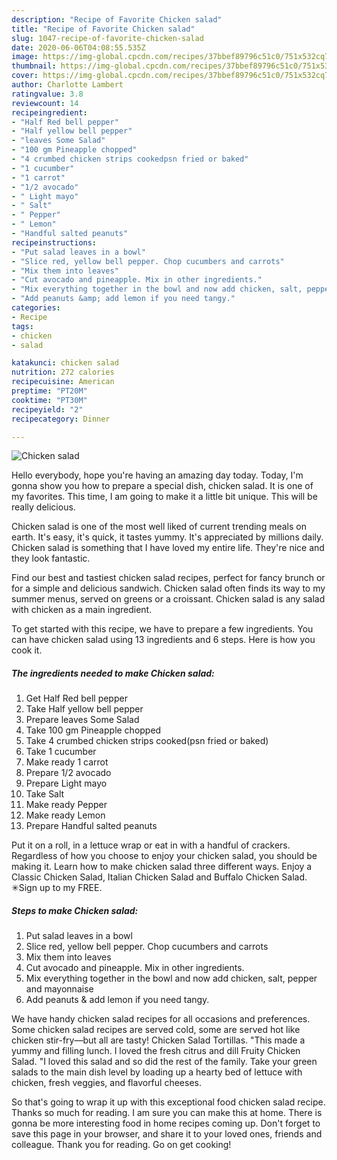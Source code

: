 ```yaml
---
description: "Recipe of Favorite Chicken salad"
title: "Recipe of Favorite Chicken salad"
slug: 1047-recipe-of-favorite-chicken-salad
date: 2020-06-06T04:08:55.535Z
image: https://img-global.cpcdn.com/recipes/37bbef89796c51c0/751x532cq70/chicken-salad-recipe-main-photo.jpg
thumbnail: https://img-global.cpcdn.com/recipes/37bbef89796c51c0/751x532cq70/chicken-salad-recipe-main-photo.jpg
cover: https://img-global.cpcdn.com/recipes/37bbef89796c51c0/751x532cq70/chicken-salad-recipe-main-photo.jpg
author: Charlotte Lambert
ratingvalue: 3.8
reviewcount: 14
recipeingredient:
- "Half Red bell pepper"
- "Half yellow bell pepper"
- "leaves Some Salad"
- "100 gm Pineapple chopped"
- "4 crumbed chicken strips cookedpsn fried or baked"
- "1 cucumber"
- "1 carrot"
- "1/2 avocado"
- " Light mayo"
- " Salt"
- " Pepper"
- " Lemon"
- "Handful salted peanuts"
recipeinstructions:
- "Put salad leaves in a bowl"
- "Slice red, yellow bell pepper. Chop cucumbers and carrots"
- "Mix them into leaves"
- "Cut avocado and pineapple. Mix in other ingredients."
- "Mix everything together in the bowl and now add chicken, salt, pepper and mayonnaise"
- "Add peanuts &amp; add lemon if you need tangy."
categories:
- Recipe
tags:
- chicken
- salad

katakunci: chicken salad 
nutrition: 272 calories
recipecuisine: American
preptime: "PT20M"
cooktime: "PT30M"
recipeyield: "2"
recipecategory: Dinner

---
```



![Chicken salad](https://img-global.cpcdn.com/recipes/37bbef89796c51c0/751x532cq70/chicken-salad-recipe-main-photo.jpg)

Hello everybody, hope you're having an amazing day today. Today, I'm gonna show you how to prepare a special dish, chicken salad. It is one of my favorites. This time, I am going to make it a little bit unique. This will be really delicious.

Chicken salad is one of the most well liked of current trending meals on earth. It's easy, it's quick, it tastes yummy. It's appreciated by millions daily. Chicken salad is something that I have loved my entire life. They're nice and they look fantastic.

Find our best and tastiest chicken salad recipes, perfect for fancy brunch or for a simple and delicious sandwich. Chicken salad often finds its way to my summer menus, served on greens or a croissant. Chicken salad is any salad with chicken as a main ingredient.


To get started with this recipe, we have to prepare a few ingredients. You can have chicken salad using 13 ingredients and 6 steps. Here is how you cook it.

<!--inarticleads1-->

##### The ingredients needed to make Chicken salad:

1. Get Half Red bell pepper
1. Take Half yellow bell pepper
1. Prepare leaves Some Salad
1. Take 100 gm Pineapple chopped
1. Take 4 crumbed chicken strips cooked(psn fried or baked)
1. Take 1 cucumber
1. Make ready 1 carrot
1. Prepare 1/2 avocado
1. Prepare  Light mayo
1. Take  Salt
1. Make ready  Pepper
1. Make ready  Lemon
1. Prepare Handful salted peanuts


Put it on a roll, in a lettuce wrap or eat in with a handful of crackers. Regardless of how you choose to enjoy your chicken salad, you should be making it. Learn how to make chicken salad three different ways. Enjoy a Classic Chicken Salad, Italian Chicken Salad and Buffalo Chicken Salad. ✳︎Sign up to my FREE. 

<!--inarticleads2-->

##### Steps to make Chicken salad:

1. Put salad leaves in a bowl
1. Slice red, yellow bell pepper. Chop cucumbers and carrots
1. Mix them into leaves
1. Cut avocado and pineapple. Mix in other ingredients.
1. Mix everything together in the bowl and now add chicken, salt, pepper and mayonnaise
1. Add peanuts &amp; add lemon if you need tangy.


We have handy chicken salad recipes for all occasions and preferences. Some chicken salad recipes are served cold, some are served hot like chicken stir-fry—but all are tasty! Chicken Salad Tortillas. &#34;This made a yummy and filling lunch. I loved the fresh citrus and dill Fruity Chicken Salad. &#34;I loved this salad and so did the rest of the family. Take your green salads to the main dish level by loading up a hearty bed of lettuce with chicken, fresh veggies, and flavorful cheeses. 

So that's going to wrap it up with this exceptional food chicken salad recipe. Thanks so much for reading. I am sure you can make this at home. There is gonna be more interesting food in home recipes coming up. Don't forget to save this page in your browser, and share it to your loved ones, friends and colleague. Thank you for reading. Go on get cooking!
